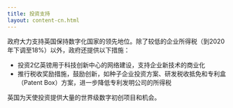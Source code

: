 ```yaml
---
title: 投资支持 
layout: content-cn.html
---
```


政府大力支持英国保持数字化国家的领先地位。除了较低的企业所得税（到2020年下调至18%）以外，政府还提供以下措施：

-	投资2亿英镑用于科技创新中心的网络建设，支持企业新技术的商业化
-	推行税收奖励措施，鼓励创新，如种子企业投资方案、研发税收抵免和专利盒（Patent Box）方案，进一步降低专利发明公司的所得税

英国为天使投资提供大量的世界级数字初创项目和机会。